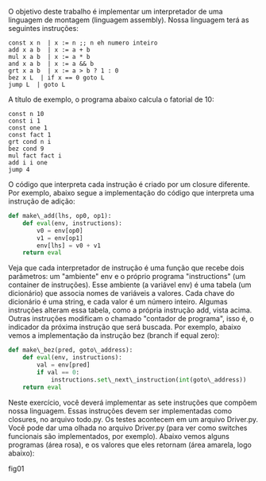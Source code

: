 O objetivo deste trabalho é implementar um interpretador de uma linguagem de montagem (linguagem assembly). Nossa linguagem terá as seguintes instruções:

```text
const x n  | x := n ;; n eh numero inteiro
add x a b  | x := a + b
mul x a b  | x := a * b
and x a b  | x := a && b
grt x a b  | x := a > b ? 1 : 0
bez x L  | if x == 0 goto L
jump L  | goto L
```

A título de exemplo, o programa abaixo calcula o fatorial de 10:

```text
const n 10
const i 1
const one 1
const fact 1
grt cond n i
bez cond 9
mul fact fact i
add i i one
jump 4
```

O código que interpreta cada instrução é criado por um closure diferente. Por exemplo, abaixo segue a implementação do código que interpreta uma instrução de adição:

```python
def make\_add(lhs, op0, op1):
    def eval(env, instructions):
        v0 = env[op0]
        v1 = env[op1]
        env[lhs] = v0 + v1
    return eval
```

Veja que cada interpretador de instrução é uma função que recebe dois parâmetros: um "ambiente" env e o próprio programa "instructions" (um container de instruções). Esse ambiente (a variável env) é uma tabela (um dicionário) que associa nomes de variáveis a valores. Cada chave do dicionário é uma string, e cada valor é um número inteiro. Algumas instruções alteram essa tabela, como a própria instrução add, vista acima. Outras instruções modificam o chamado "contador de programa", isso é, o indicador da próxima instrução que será buscada. Por exemplo, abaixo vemos a implementação da instrução bez (branch if equal zero):

```python
def make\_bez(pred, goto\_address):
    def eval(env, instructions):
        val = env[pred]
        if val == 0:
            instructions.set\_next\_instruction(int(goto\_address))
    return eval
```

Neste exercício, você deverá implementar as sete instruções que compõem nossa linguagem. Essas instruções devem ser implementadas como closures, no arquivo todo.py. Os testes acontecem em um arquivo Driver.py. Você pode dar uma olhada no arquivo Driver.py (para ver como switches funcionais são implementados, por exemplo). Abaixo vemos alguns programas (área rosa), e os valores que eles retornam (área amarela, logo abaixo):

fig01
